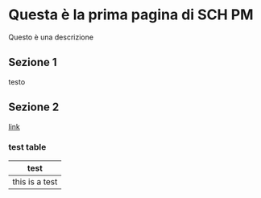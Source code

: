 # Questa è la prima pagina di SCH PM

Questo è una descrizione

## Sezione 1

testo

## Sezione 2

[link](./assets/logo.svg)

### test table

|**test**|
|--------|
|this is a test|